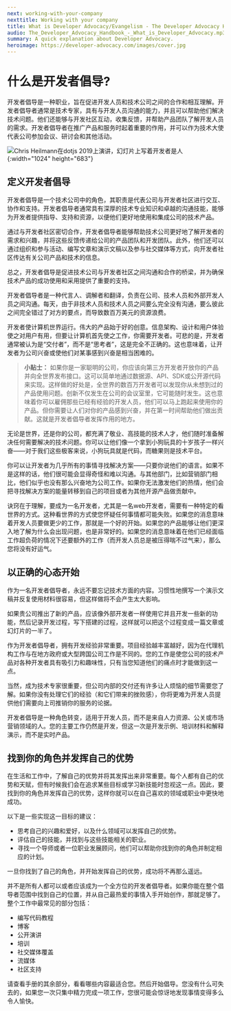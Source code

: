 ```yaml
---
next: working-with-your-company
nexttitle: Working with your company
title: What is Developer Advocacy/Evangelism - The Developer Advocacy Handbook
audio: The_Developer_Advocacy_Handbook_-_What_is_Developer_Advocacy.mp3
summary: A quick explanation about Developer Advocacy.
heroimage: https://developer-advocacy.com/images/cover.jpg
---
```


# 什么是开发者倡导?

开发者倡导是一种职业，旨在促进开发人员和技术公司之间的合作和相互理解。开发者倡导者通常是技术专家，具有与开发人员沟通的能力，并且可以帮助他们解决技术问题。他们还能够与开发社区互动，收集反馈，并帮助产品团队了解开发人员的需求。开发者倡导者在推广产品和服务时起着重要的作用，并可以作为技术大使代表公司参加会议、研讨会和其他活动。

![Chris Heilmann在dotjs 2019上演讲，幻灯片上写着开发者是人](images/cover.jpg){:width="1024" height="683"}

## 定义开发者倡导

开发者倡导是一个技术公司中的角色，其职责是代表公司与开发者社区进行交互、协作和支持。开发者倡导者通常具有深厚的技术专业知识和卓越的沟通技能，能够为开发者提供指导、支持和资源，以便他们更好地使用和集成公司的技术产品。

通过与开发者社区密切合作，开发者倡导者能够帮助技术公司更好地了解开发者的需求和兴趣，并将这些反馈传递给公司的产品团队和开发团队。此外，他们还可以通过组织和参与活动、编写文章和演示文稿以及参与社交媒体等方式，向开发者社区传达有关公司产品和技术的信息。

总之，开发者倡导是促进技术公司与开发者社区之间沟通和合作的桥梁，并为确保技术产品的成功使用和采用提供了重要的支持。

开发者倡导者是一种代言人、调解者和翻译，负责在公司、技术人员和外部开发人员之间沟通。每天，由于非技术人员和技术人员之间要么完全没有沟通，要么彼此之间完全错过了对方的要点，而导致数百万美元的资源浪费。

开发者使计算机世界运行。伟大的产品始于好的创意。信息架构、设计和用户体验使之对用户有用，但要让计算机首先使之工作，你需要开发者。可悲的是，开发者通常被认为是“交付者”，而不是“思考者”，这是完全不正确的。这也意味着，让开发者为公司兴奋或使他们对某事感到兴奋是相当困难的。

> **小贴士：** 如果你是一家聪明的公司，你应该向第三方开发者开放你的产品并向全世界发布接口。这可以简单地通过数据源、API、SDK或公开源代码来实现。这样做的好处是，全世界的数百万开发者可以发现你从未想到过的产品使用问题。创新不仅发生在公司的会议室里，它可能随时发生。这也意味着你可以雇佣那些已经有经验的开发人员，他们可以马上跑起来使用你的产品。但你需要让人们对你的产品感到兴奋，并在第一时间帮助他们做出贡献。这就是开发者倡导者发挥作用的地方。

无论是世界，还是你的公司，都充满了敬业、高技能的技术人才，他们随时准备解决任何需要解决的技术问题。你可以让他们像一个拿到小狗玩具的十岁孩子一样兴奋——对于我们这些极客来说，小狗玩具就是代码，而糖果则是技术平台。

你可以让开发者为几乎所有的事情寻找解决方案——只要你说他们的语言。如果不是这样的话，他们很可能会显得奇怪和难以沟通。与其他部门，比如营销部门相比，他们似乎也没有那么兴奋地为公司工作。如果你无法激发他们的热情，他们会把寻找解决方案的能量转移到自己的项目或者为其他开源产品做贡献中。

诀窍在于理解，要成为一名开发者，尤其是一名web开发者，需要有一种特定的看世界的方式。这种看世界的方式使您怀疑任何事情都可能失败。如果您的消息意味着开发人员要做更少的工作，那就是一个好的开始。如果您的产品能够让他们更深入地了解为什么会出现问题，也是非常好的。如果您的消息意味着在他们已经面临工作超负荷的情况下还要额外的工作（而开发人员总是被压得喘不过气来），那么您将没有好运气。

## 以正确的心态开始

作为一名开发者倡导者，永远不要忘记技术方面的内容。习惯性地撰写一个演示文稿并反复使用材料很容易，但这样做将不会产生太大影响。

如果贵公司推出了新的产品，应该像外部开发者一样使用它并且开发一些新的功能，然后记录开发过程，写下搭建的过程，这样就可以把这个过程变成一篇文章或幻灯片的一半了。

作为开发者倡导者，拥有开发经验非常重要。项目经验越丰富越好，因为在代理机构工作与在地方政府或大型跨国公司工作是不同的。您的工作是使您公司的技术产品对各种开发者具有吸引力和趣味性，只有当您知道他们的痛点时才能做到这一点。

当然，成为技术专家很重要，但公司内部的交付还有许多让人烦恼的细节需要您了解。如果你没有处理它们的经验（和它们带来的挫败感），你将更难为开发人员提供他们需要向上司推销你的服务的论据。

开发者倡导是一种角色转变，适用于开发人员，而不是来自人力资源、公关或市场营销领域的人。您的主要工作仍然是开发，但这一次是开发示例、培训材料和解释演示，而不是实时产品。

## 找到你的角色并发挥自己的优势

在生活和工作中，了解自己的优势并将其发挥出来非常重要。每个人都有自己的优势和天赋，但有时候我们会在追求某些目标或学习新技能时忽视这一点。因此，要找到你的角色并发挥自己的优势，这样你就可以在自己喜欢的领域或职业中更快地成功。

以下是一些实现这一目标的建议：

- 思考自己的兴趣和爱好，以及什么领域可以发挥自己的优势。
- 评估自己的技能，并找到与这些技能相关的职业。
- 寻找一个导师或者一位职业发展顾问，他们可以帮助你找到你的角色并制定相应的计划。

一旦你找到了自己的角色，并开始发挥自己的优势，成功将不再那么遥远。

并不是所有人都可以或者应该成为一个全方位的开发者倡导者。如果你能在整个倡导者范围中找到自己的位置，并从自己最热爱的事情入手开始创作，那就足够了。整个工作中最常见的部分包括：

* 编写代码教程
* 博客
* 公开演讲
* 培训
* 社交媒体覆盖
* 流媒体
* 社区支持

请查看手册的其余部分，看看哪些内容最适合您。然后开始倡导。您没有什么可失去的，如果您一次只集中精力完成一项工作，您很可能会惊讶地发现事情变得多么令人愉快。